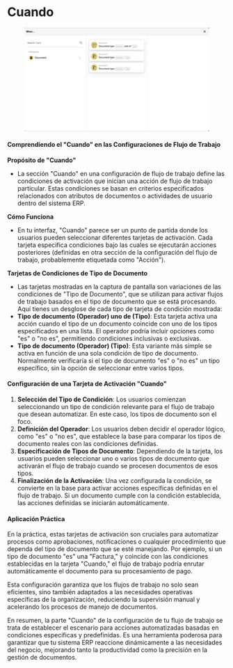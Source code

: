 # Cuando

<figure><img src="../../../.gitbook/assets/Bildschirmfoto 2024-05-04 um 16.25.45.png" alt=""><figcaption></figcaption></figure>

#### Comprendiendo el "Cuando" en las Configuraciones de Flujo de Trabajo

**Propósito de "Cuando"**

* La sección "Cuando" en una configuración de flujo de trabajo define las condiciones de activación que inician una acción de flujo de trabajo particular. Estas condiciones se basan en criterios especificados relacionados con atributos de documentos o actividades de usuario dentro del sistema ERP.

**Cómo Funciona**

* En tu interfaz, "Cuando" parece ser un punto de partida donde los usuarios pueden seleccionar diferentes tarjetas de activación. Cada tarjeta especifica condiciones bajo las cuales se ejecutarán acciones posteriores (definidas en otra sección de la configuración del flujo de trabajo, probablemente etiquetada como "Acción").

**Tarjetas de Condiciones de Tipo de Documento**

* Las tarjetas mostradas en la captura de pantalla son variaciones de las condiciones de "Tipo de Documento", que se utilizan para activar flujos de trabajo basados en el tipo de documento que se está procesando. Aquí tienes un desglose de cada tipo de tarjeta de condición mostrada:
* **Tipo de documento (Operador) uno de (Tipo)**: Esta tarjeta activa una acción cuando el tipo de un documento coincide con uno de los tipos especificados en una lista. El operador podría incluir opciones como "es" o "no es", permitiendo condiciones inclusivas o exclusivas.
* **Tipo de documento (Operador) (Tipo)**: Esta variante más simple se activa en función de una sola condición de tipo de documento. Normalmente verificaría si el tipo de documento "es" o "no es" un tipo específico, sin la opción de seleccionar entre varios tipos.

#### Configuración de una Tarjeta de Activación "Cuando"

1. **Selección del Tipo de Condición**: Los usuarios comienzan seleccionando un tipo de condición relevante para el flujo de trabajo que desean automatizar. En este caso, los tipos de documento son el foco.
2. **Definición del Operador**: Los usuarios deben decidir el operador lógico, como "es" o "no es", que establece la base para comparar los tipos de documento reales con las condiciones definidas.
3. **Especificación de Tipos de Documento**: Dependiendo de la tarjeta, los usuarios pueden seleccionar uno o varios tipos de documento que activarán el flujo de trabajo cuando se procesen documentos de esos tipos.
4. **Finalización de la Activación**: Una vez configurada la condición, se convierte en la base para activar acciones específicas definidas en el flujo de trabajo. Si un documento cumple con la condición establecida, las acciones definidas se iniciarán automáticamente.

#### Aplicación Práctica

En la práctica, estas tarjetas de activación son cruciales para automatizar procesos como aprobaciones, notificaciones o cualquier procedimiento que dependa del tipo de documento que se esté manejando. Por ejemplo, si un tipo de documento "es" una "Factura," y coincide con las condiciones establecidas en la tarjeta "Cuando," el flujo de trabajo podría enrutar automáticamente el documento para su procesamiento de pago.

Esta configuración garantiza que los flujos de trabajo no solo sean eficientes, sino también adaptados a las necesidades operativas específicas de la organización, reduciendo la supervisión manual y acelerando los procesos de manejo de documentos.

En resumen, la parte "Cuando" de la configuración de tu flujo de trabajo se trata de establecer el escenario para acciones automatizadas basadas en condiciones específicas y predefinidas. Es una herramienta poderosa para garantizar que tu sistema ERP reaccione dinámicamente a las necesidades del negocio, mejorando tanto la productividad como la precisión en la gestión de documentos.
